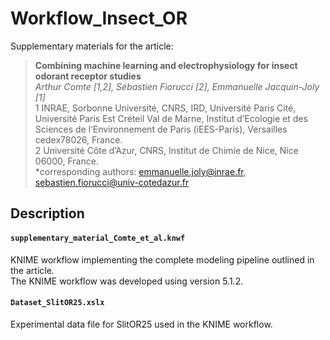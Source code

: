 # Workflow_Insect_OR

Supplementary materials for the article: 

> **Combining machine learning and electrophysiology for insect odorant receptor studies**  
> *Arthur Comte [1,2], Sébastien Fiorucci [2], Emmanuelle Jacquin-Joly [1]*  
> 1 INRAE, Sorbonne Université, CNRS, IRD, Université Paris Cité, Université Paris Est Créteil Val de Marne, Institut d’Ecologie et des Sciences de l’Environnement de Paris (iEES-Paris), Versailles cedex78026, France.  
> 2 Université Côte d’Azur, CNRS, Institut de Chimie de Nice, Nice 06000, France.  
> *corresponding authors: emmanuelle.joly@inrae.fr, sebastien.fiorucci@univ-cotedazur.fr  

## Description

#### `supplementary_material_Comte_et_al.knwf`

KNIME workflow implementing the complete modeling pipeline outlined in the article.  
The KNIME workflow was developed using version 5.1.2.

#### `Dataset_SlitOR25.xslx`

Experimental data file for SlitOR25 used in the KNIME workflow.


